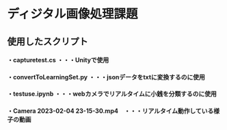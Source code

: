 # ディジタル画像処理課題
## 使用したスクリプト
#### ・capturetest.cs ・・・Unityで使用
#### ・convertToLearningSet.py ・・・jsonデータをtxtに変換するのに使用
#### ・testuse.ipynb ・・・webカメラでリアルタイムに小銭を分類するのに使用
#### ・Camera 2023-02-04 23-15-30.mp4　・・・リアルタイム動作している様子の動画
